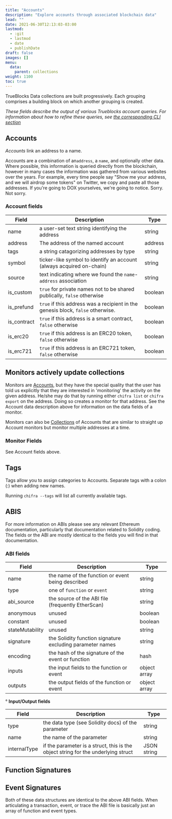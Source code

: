 ```yaml
---
title: "Accounts"
description: "Explore accounts through associated blockchain data"
lead: ""
date: 2021-06-30T12:13:03-03:00
lastmod:
  - :git
  - lastmod
  - date
  - publishDate
draft: false
images: []
menu:
  data:
    parent: collections
weight: 1100
toc: true
---
```


TrueBlocks Data collections are built progressively.
Each grouping comprises a building block on which another grouping is created.

_These fields describe the output of various Trueblocks account queries.
For information about how to refine these queries, see
[the corresponding CLI section](/docs/chifra/accounts/)_

## Accounts

_Accounts_ link an address to a name.

Accounts are a combination of an`address`, a `name`, and optionally other data. Where possible, this information is queried directly from the blockchain, however in many cases the information was gathered from various websites over the years. For example, every time people say "Show me your address, and we will airdrop some tokens" on Twitter, we copy and paste all those addresses. If you're going to DOX yourselves, we're going to notice. Sorry. Not sorry.

### Account fields

| Field       | Description                                                                     | Type    |
| ----------- | ------------------------------------------------------------------------------- | ------- |
| name        | a user-set text string identifying the address                                  | string  |
| address     | The address of the named account                                                | address |
| tags        | a string catagorizing addresses by type                                         | string  |
| symbol      | ticker-like symbol to identify an account (always acquired on-chain)            | string  |
| source      | text indicating where we found the `name`-`address` association                 | string  |
| is_custom   | `true` for private names not to be shared publically, `false` otherwise         | boolean |
| is_prefund  | `true` if this address was a recipient in the genesis block, `false` otherwise. | boolean |
| is_contract | `true` if this address is a smart contract, `false` otherwise                   | boolean |
| is_erc20    | `true` if this address is an ERC20 token, `false` otherwise                     | boolean |
| is_erc721   | `true` if this address is an ERC721 token, `false` otherwise                    | boolean |

## Monitors actively update collections

Monitors are [Accounts](#account), but they have the special quality that the user has told us explicitly that they are interested in 'monitoring' the activity on the given address. He/she may do that by running either `chifra list` or `chifra export` on the address. Doing so creates a monitor for that address. See the Account data description above for information on the data fields of a monitor.

Monitors can also be [Collections](#collection) of Accounts that are similar to straight up Account monitors but monitor multiple addresses at a time.

### Monitor Fields

See Account fields above.

## Tags

Tags allow you to assign categories to Accounts. Separate tags with a colon (:) when adding new names.

Running `chifra --tags` will list all currently available tags.

## ABIS

For more information on ABIs please see any relevant Ethereum documentation, particularly that documentation related to Solidity coding. The fields or the ABI are mostly identical to the fields you will find in that documentation.

### ABI fields

| Field           | Description                                               | Type         |
| --------------- | --------------------------------------------------------- | ------------ |
| name            | the name of the function or event being described         | string       |
| type            | one of `function` or `event`                              | string       |
| abi_source      | the source of the ABI file (frequently EtherScan)         | string       |
| anonymous       | unused                                                    | boolean      |
| constant        | unused                                                    | boolean      |
| stateMutability | unused                                                    | string       |
| signature       | the Solidity function signature excluding parameter names | string       |
| encoding        | the hash of the signature of the event or function        | hash         |
| inputs          | the input fields to the function or event                 | object array |
| outputs         | the output fields of the function or event                | object array |

° **Input/Output fields**

| Field        | Description                                                                       | Type        |
| ------------ | --------------------------------------------------------------------------------- | ----------- |
| type         | the data type (see Solidity docs) of the parameter                                | string      |
| name         | the name of the parameter                                                         | string      |
| internalType | if the parameter is a struct, this is the object string for the underlying struct | JSON string |

## Function Signatures

## Event Signatures

Both of these data structures are identical to the above ABI fields. When articulating a transaction, event, or trace the ABI file is basically just an array of function and event types.

